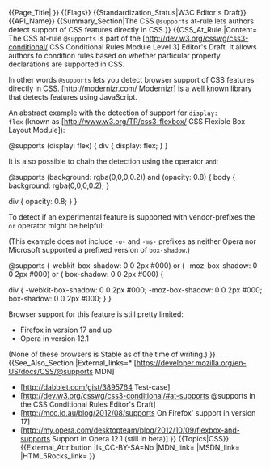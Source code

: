 {{Page_Title| }}
{{Flags}}
{{Standardization_Status|W3C Editor's Draft}}
{{API_Name}}
{{Summary_Section|The CSS <code>@supports</code> at-rule lets authors detect support of CSS features directly in CSS.}}
{{CSS_At_Rule
|Content=
The CSS at-rule <code>@supports</code> is part of the [http://dev.w3.org/csswg/css3-conditional/ CSS Conditional Rules Module Level 3] Editor's Draft. It allows authors to condition rules based on whether particular property declarations are supported in CSS.

In other words <code>@supports</code> lets you detect browser support of CSS features directly in CSS. [http://modernizr.com/ Modernizr] is a well known library that detects features using JavaScript.

An abstract example with the detection of support for <code>display: flex</code> (known as [http://www.w3.org/TR/css3-flexbox/ CSS Flexible Box Layout Module]):

<syntaxhighlight lang="css">
@supports (display: flex) {
  div {
    display: flex;
  }
}
</syntaxhighlight>


It is also possible to chain the detection using the operator <code>and</code>:

<syntaxhighlight lang="css">
@supports (background: rgba(0,0,0,0.2)) and (opacity: 0.8) {
  body {
    background: rgba(0,0,0,0.2);
  }

  div {
    opacity: 0.8;
  }
}
</syntaxhighlight>


To detect if an experimental feature is supported with vendor-prefixes the <code>or</code> operator might be helpful:

(This example does not include <code>-o-</code> and <code>-ms-</code> prefixes as neither Opera nor Microsoft supported a prefixed version of <code>box-shadow</code>.)

<syntaxhighlight lang="css">
@supports (-webkit-box-shadow: 0 0 2px #000) or
          (   -moz-box-shadow: 0 0 2px #000) or
          (        box-shadow: 0 0 2px #000) {

  div {
    -webkit-box-shadow: 0 0 2px #000;
       -moz-box-shadow: 0 0 2px #000;
            box-shadow: 0 0 2px #000;
  }
}
</syntaxhighlight>

Browser support for this feature is still pretty limited:

* Firefox in version 17 and up
* Opera in version 12.1

(None of these browsers is Stable as of the time of writing.)
}}
{{See_Also_Section
|External_links=* [https://developer.mozilla.org/en-US/docs/CSS/@supports MDN]
* [http://dabblet.com/gist/3895764 Test-case]
* [http://dev.w3.org/csswg/css3-conditional/#at-supports @supports in the CSS Conditional Rules Editor's Draft]
* [http://mcc.id.au/blog/2012/08/supports On Firefox' support in version 17]
* [http://my.opera.com/desktopteam/blog/2012/10/09/flexbox-and-supports Support in Opera 12.1 (still in beta)]
}}
{{Topics|CSS}}
{{External_Attribution
|Is_CC-BY-SA=No
|MDN_link=
|MSDN_link=
|HTML5Rocks_link=
}}